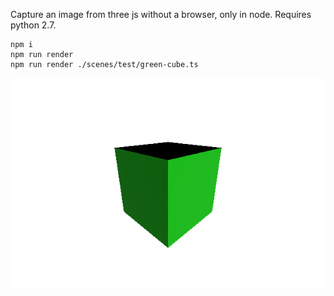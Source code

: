 Capture an image from three js without a browser, only in node. Requires python 2.7.

```
npm i
npm run render
npm run render ./scenes/test/green-cube.ts
```

![output](./image.png)

